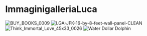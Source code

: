 # ImmaginigalleriaLuca

![BUY_BOOKS_0009](https://user-images.githubusercontent.com/104763226/166217278-ef2b5d7f-e485-4663-83b6-bd3ec4ad0c55.jpg)
![LGA-JFK-16-by-8-feet-wall-panel-CLEAN](https://user-images.githubusercontent.com/104763226/166217515-6bc8d551-9d7b-4b77-a540-afd8b46c07b5.jpg)
![Think_Immortal_Love_45x33_0026](https://user-images.githubusercontent.com/104763226/166217651-383c82c5-7d5a-4bdf-95ac-b17b61453705.jpg)
![Water Dollar Dolphin](https://user-images.githubusercontent.com/104763226/166217712-6e74adec-44e0-4adc-99d2-53db744a4042.jpg)
